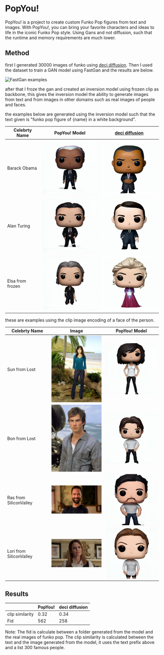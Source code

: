 # PopYou!

PopYou! is a project to create custom Funko Pop figures from text and images. With PopYou!, you can bring your favorite characters and ideas to life in the iconic Funko Pop style.
Using Gans and not diffusion, such that the runtime and memory requirements are much lower.


## Method

first I generated 30000 images of funko using [deci diffusion](https://deci.ai/blog/decidiffusion-1-0-3x-faster-than-stable-diffusion-same-quality/).
Then I used the dataset to train a GAN model using FastGan and the results are below.

![FastGan examples](assets/fast_gan_examples.jpg)

after that I froze the gan and created an inversion model using frozen clip as backbone,
this gives the inversion model the ability to generate images from text and from images in other domains such as real images of people and faces.


the examples below are generated using the inversion model such that the
text given is "funko pop figure of {name} in a white background".


| Celebrty Name    | PopYou! Model | [deci diffusion](https://deci.ai/blog/decidiffusion-1-0-3x-faster-than-stable-diffusion-same-quality/) |
|------------------|---------------|--------------------------------------------------------------------------------------------------------|
| Barack Obama     | <img src="assets/Barack_Obama_fastgan.png" width="200"> | <img src="assets/Barack_Obama_deci.png" width="200">                                                   |
| Alan Turing      | <img src="assets/Alan_Turing_fastgan.png" width="200"> | <img src="assets/Alan_Turing_deci.png" width="200">                                                    |
| Elsa from frozen | <img src="assets/Elsa_fastgan.png" width="200"> | <img src="assets/Elsa_deci.png" width="200">                                                           |


these are examples using the clip image encoding of a face of the person.

| Celebrty Name        | Image                                                        | PopYou! Model                                                 |
|----------------------|--------------------------------------------------------------|---------------------------------------------------------------|
| Sun from Lost        | <img src="assets/sun_Lost_image.webp" width="200">           | <img src="assets/sun_Lost_fastgan.png" width="200">           |
| Bon from Lost        | <img src="assets/bon_Lost_image.webp" width="200">           | <img src="assets/bon_Lost_fastgan.png" width="200">           |
| Ras from SiliconValley | <img src="assets/ras_SiliconValley_image.webp" width="200">  | <img src="assets/ras_SiliconValley_fastgan.png" width="200">  |
| Lori from SiliconValley | <img src="assets/lori_SiliconValley_image.jpeg" width="200"> | <img src="assets/lori_SiliconValley_fastgan.png" width="200"> |



## Results

|                 | PopYou! | deci diffusion |
|-----------------|---------|----------------|
| clip similarity | 0.32    | 0.34           |
| Fid             | 562     | 258            |

Note:
The fid is calculate between a folder generated from the model and the real images of funko pop.
The clip similarity is calculated between the text and the image generated from the model, it uses the text prefix above and a list 300 famous people.